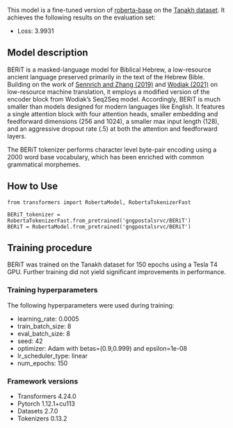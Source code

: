 This model is a fine-tuned version of [roberta-base](https://huggingface.co/roberta-base) on the [Tanakh dataset](https://huggingface.co/datasets/gngpostalsrvc/Tanakh).
It achieves the following results on the evaluation set:
- Loss: 3.9931

## Model description

BERiT is a masked-language model for Biblical Hebrew, a low-resource ancient language preserved primarily in the text of the Hebrew Bible. Building on the work of [Sennrich and Zhang (2019)](https://arxiv.org/abs/1905.11901) and [Wodiak (2021)](https://arxiv.org/abs/2110.01938) on low-resource machine translation, it employs a modified version of the encoder block from Wodiak’s Seq2Seq model. Accordingly, BERiT is much smaller than models designed for modern languages like English. It features a single attention block with four attention heads, smaller embedding and feedforward dimensions (256 and 1024), a smaller max input length (128), and an aggressive dropout rate (.5) at both the attention and feedforward layers. 

The BERiT tokenizer performs character level byte-pair encoding using a 2000 word base vocabulary, which has been enriched with common grammatical morphemes.  

## How to Use

```
from transformers import RobertaModel, RobertaTokenizerFast

BERiT_tokenizer = RobertaTokenizerFast.from_pretrained('gngpostalsrvc/BERiT')
BERiT = RobertaModel.from_pretrained('gngpostalsrvc/BERiT')
```

## Training procedure

BERiT was trained on the Tanakh dataset for 150 epochs using a Tesla T4 GPU. Further training did not yield significant improvements in performance. 

### Training hyperparameters

The following hyperparameters were used during training:
- learning_rate: 0.0005
- train_batch_size: 8
- eval_batch_size: 8
- seed: 42
- optimizer: Adam with betas=(0.9,0.999) and epsilon=1e-08
- lr_scheduler_type: linear
- num_epochs: 150

### Framework versions

- Transformers 4.24.0
- Pytorch 1.12.1+cu113
- Datasets 2.7.0
- Tokenizers 0.13.2
